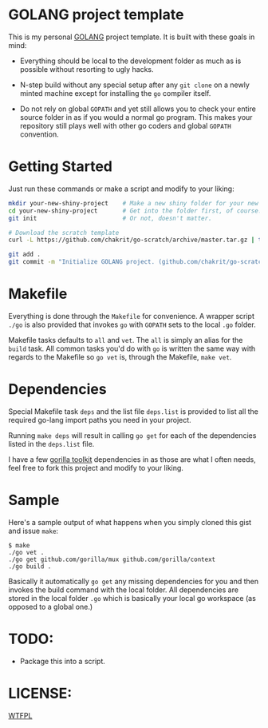 
# GOLANG project template

This is my personal [GOLANG](http://golang.org/) project template.
It is built with these goals in mind:

* Everything should be local to the development folder as much as is possible without
  resorting to ugly hacks.

* N-step build without any special setup after any `git clone` on a newly minted machine
  except for installing the `go` compiler itself.

* Do not rely on global `GOPATH` and yet still allows you to check your entire source
  folder in as if you would a normal go program. This makes your repository still plays
  well with other go coders and global `GOPATH` convention.

# Getting Started

Just run these commands or make a script and modify to your liking:

```sh
mkdir your-new-shiny-project    # Make a new shiny folder for your new project.
cd your-new-shiny-project       # Get into the folder first, of course.
git init                        # Or not, doesn't matter.

# Download the scratch template
curl -L https://github.com/chakrit/go-scratch/archive/master.tar.gz | tar -xzv --strip 1

git add .
git commit -m "Initialize GOLANG project. (github.com/chakrit/go-scratch)"
```

# Makefile

Everything is done through the `Makefile` for convenience. A wrapper script `./go` is also
provided that invokes `go` with `GOPATH` sets to the local `.go` folder.

Makefile tasks defaults to `all` and `vet`. The `all` is simply an alias for the `build`
task. All common tasks you'd do with `go` is written the same way with regards to the
Makefile so `go vet` is, through the Makefile, `make vet`.

# Dependencies

Special Makefile task `deps` and the list file `deps.list` is provided to list all the
required go-lang import paths you need in your project.

Running `make deps` will result in calling `go get` for each of the dependencies listed in
the `deps.list` file.

I have a few [gorilla toolkit](http://www.gorillatoolkit.org/) dependencies in as those
are what I often needs, feel free to fork this project and modify to your liking.

# Sample

Here's a sample output of what happens when you simply cloned this gist and issue `make`:

```
$ make
./go vet .
./go get github.com/gorilla/mux github.com/gorilla/context
./go build .
```

Basically it automatically `go get` any missing dependencies for you and then invokes the
build command with the local folder. All dependencies are stored in the local folder `.go`
which is basically your local go workspace (as opposed to a global one.)

# TODO:

* Package this into a script.

# LICENSE:

[WTFPL](http://www.wtfpl.net/)

